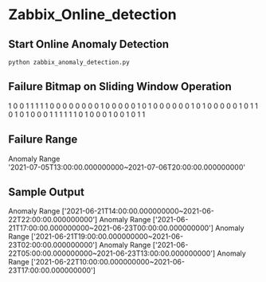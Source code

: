 # Zabbix_Online_detection
## Start Online Anomaly Detection

`python zabbix_anomaly_detection.py`

## Failure Bitmap on Sliding Window Operation
1 0 0 1 1 1 1 1 0 0 0 0 0 0 0 0 1 0 0 0 0 0 1 0 1 0 0 0 0 0 0 1 0 1 0 0 0 0 0 1 0 1 1 0 1 0 1 0 0 0 1 1 1 1 1 1 0 1 0 0 0 1 0 0 1 0 1 1 

## Failure Range
Anomaly Range  
'2021-07-05T13:00:00.000000000~2021-07-06T20:00:00.000000000'

## Sample Output
Anomaly Range
['2021-06-21T14:00:00.000000000~2021-06-22T22:00:00.000000000']
Anomaly Range
['2021-06-21T17:00:00.000000000~2021-06-23T00:00:00.000000000']
Anomaly Range
['2021-06-21T19:00:00.000000000~2021-06-23T02:00:00.000000000']
Anomaly Range
['2021-06-22T05:00:00.000000000~2021-06-23T13:00:00.000000000']
Anomaly Range
['2021-06-22T10:00:00.000000000~2021-06-23T17:00:00.000000000']  

